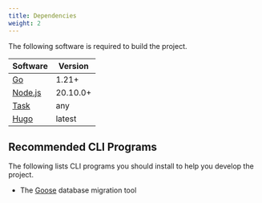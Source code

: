 ```yaml
---
title: Dependencies
weight: 2
---
```


The following software is required to build the project.

| Software                                  | Version  |
|-------------------------------------------|----------|
| [Go](https://go.dev/dl)                   | 1.21+    |
| [Node.js](https://nodejs.org/en/download) | 20.10.0+ |
| [Task](https://taskfile.dev/)             | any      |
 | [Hugo](https://gohugo.io/installation/)   | latest   |

## Recommended CLI Programs 

The following lists CLI programs you should install to help you develop the project.

- The [Goose](https://github.com/pressly/goose?tab=readme-ov-file#install) database migration tool